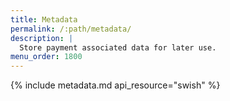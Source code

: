 ```yaml
---
title: Metadata
permalink: /:path/metadata/
description: |
  Store payment associated data for later use.
menu_order: 1800
---
```


{% include metadata.md api_resource="swish" %}
